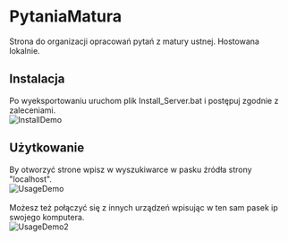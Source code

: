 # PytaniaMatura
Strona do organizacji opracowań pytań z matury ustnej. Hostowana lokalnie.

## Instalacja
Po wyeksportowaniu uruchom plik Install_Server.bat i postępuj zgodnie z zaleceniami.
<br>
![InstallDemo](../Images/InstalledFolder.png?raw=true)
## Użytkowanie
By otworzyć strone wpisz w wyszukiwarce w pasku źródła strony "localhost".
<br>
![UsageDemo](../Images/LocalHost.png?raw=true)
<br><br>
Możesz też połączyć się z innych urządzeń wpisując w ten sam pasek ip swojego komputera.
<br>
![UsageDemo2](../Images/IPKomputera.png?raw=true)
